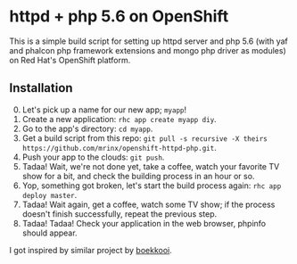 httpd + php 5.6 on OpenShift
============================

This is a simple build script for setting up httpd server and php 5.6 (with yaf and phalcon php framework extensions and mongo php driver as modules) on Red Hat's OpenShift platform.

Installation
------------

0. Let's pick up a name for our new app; `myapp`!
1. Create a new application: `rhc app create myapp diy`.
2. Go to the app's directory: `cd myapp`.
3. Get a build script from this repo: `git pull -s recursive -X theirs https://github.com/mrinx/openshift-httpd-php.git`.
4. Push your app to the clouds: `git push`.
5. Tadaa! Wait, we're not done yet, take a coffee, watch your favorite TV show for a bit, and check the building process in an hour or so.
6. Yop, something got broken, let's start the build process again: `rhc app deploy master`.
7. Tadaa! Wait again, get a coffee, watch some TV show; if the process doesn't finish successfully, repeat the previous step.
8. Tadaa! Tadaa! Check your application in the web browser, phpinfo should appear.

I got inspired by similar project by [boekkooi](https://github.com/boekkooi/openshift-diy-nginx-php).
